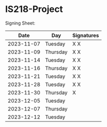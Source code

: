 # IS218-Project

Signing Sheet: 

| Date       | Day       | Signatures |
|------------|-----------|------------|
| 2023-11-07 | Tuesday   | X X        | 
| 2023-11-09 | Thursday  | X X        |
| 2023-11-14 | Tuesday   | X X        |
| 2023-11-16 | Thursday  | X X        |
| 2023-11-21 | Tuesday   | X X        |
| 2023-11-28 | Tuesday   | X X         |
| 2023-11-30 | Thursday  | X           |
| 2023-12-05 | Tuesday   |            |
| 2023-12-07 | Thursday  |            |
| 2023-12-12 | Tuesday   |            |
